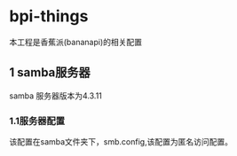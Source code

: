# bpi-things
  本工程是香蕉派(bananapi)的相关配置
## 1 samba服务器
  samba 服务器版本为4.3.11  
### 1.1服务器配置
  该配置在samba文件夹下，smb.config,该配置为匿名访问配置。
